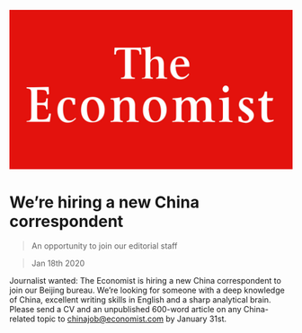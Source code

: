 ![](./images/20180224_WOP001_13.jpg)

# We’re hiring a new China correspondent

> An opportunity to join our editorial staff

> Jan 18th 2020

Journalist wanted: The Economist is hiring a new China correspondent to join our Beijing bureau. We’re looking for someone with a deep knowledge of China, excellent writing skills in English and a sharp analytical brain. Please send a CV and an unpublished 600-word article on any China-related topic to chinajob@economist.com by January 31st.